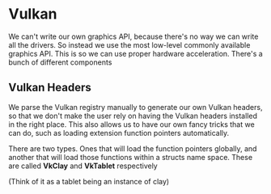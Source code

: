 # Vulkan 

We can't write our own graphics API, because there's no way we can write all the drivers. So instead we use the most low-level commonly available graphics API. This is so we can use proper hardware acceleration. There's a bunch of different components 

## Vulkan Headers

We parse the Vulkan registry manually to generate our own Vulkan headers, so that we don't make the user rely on having the Vulkan headers installed in the right place. This also allows us to have our own fancy tricks that we can do, such as loading extension function pointers automatically.

There are two types. Ones that will load the function pointers globally, and another that will load those functions within a structs name space. These are called **VkClay** and **VkTablet** respectively  

(Think of it as a tablet being an instance of clay)